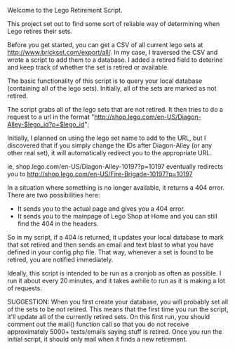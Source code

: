 Welcome to the Lego Retirement Script.

This project set out to find some sort of reliable way of determining when Lego retires their sets.

Before you get started, you can get a CSV of all current lego sets at http://www.brickset.com/export/all/. In my case, I traversed the CSV and wrote a script to add them to a database. I added a retired field to deterine and keep track of whether the set is retired or available.

The basic functionality of this script is to query your local database (containing all of the lego sets). Initially, all of the sets are marked as not retired. 

The script grabs all of the lego sets that are not retired. It then tries to do a request to a url in the format "http://shop.lego.com/en-US/Diagon-Alley-$lego_id?p=$lego_id";

Initially, I planned on using the lego set name to add to the URL, but I discovered that if you simply change the IDs after Diagon-Alley (or any other real set), it will automatically redirect you to the appropriate URL.

ie, shop.lego.com/en-US/Diagon-Alley-10197?p=10197 eventually redirects you to http://shop.lego.com/en-US/Fire-Brigade-10197?p=10197

In a situation where something is no longer available, it returns a 404 error. There are two possibilities here:
- It sends you to the actual page and gives you a 404 error.
- It sends you to the mainpage of Lego Shop at Home and you can still find the 404 in the headers. 

So in my script, if a 404 is returned, it updates your local database to mark that set retired and then sends an email and text blast to what you have defined in your config.php file. That way, whenever a set is found to be retired, you are notified immediately.

Ideally, this script is intended to be run as a cronjob as often as possible. I run it about every 20 minutes, and it takes awhile to run as it is making a lot of requests.

SUGGESTION: When you first create your database, you will probably set all of the sets to be not retired. This means that the first time you run the script, it'll update all of the currently retired sets. On this first run, you should comment out the mail() function call so that you do not receive approximately 5000+ texts/emails saying stuff is retired. Once you run the initial script, it should only mail when it finds a new retirement. 


